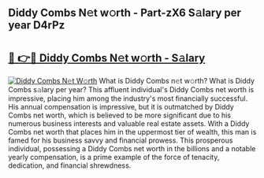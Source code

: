 ## Diddy Combs N𝚎t w𝚘rth - Part-zX6 S𝚊lary per year D4rPz

# <h2><a href="http://gc11j59.nevu.top/?p=Diddy+Combs">🔗 👉🔴 Diddy Combs N𝚎t w𝚘rth - S𝚊lary</a></h2>

[![Diddy Combs N𝚎t W𝚘rth](https://i.imgur.com/Oavwk0R.jpeg)](http://gc11j59.nevu.top/?p=Diddy+Combs)
What is Diddy Combs n𝚎t w𝚘rth? What is Diddy Combs s𝚊lary per year?
This affluent individual's Diddy Combs net worth is impressive, placing him among the industry's most financially successful. His annual compensation is impressive, but it is outmatched by Diddy Combs net worth, which is believed to be more significant due to his numerous business interests and valuable real estate assets. With a Diddy Combs net worth that places him in the uppermost tier of wealth, this man is famed for his business savvy and financial prowess. This prosperous individual, possessing a Diddy Combs net worth in the billions and a notable yearly compensation, is a prime example of the force of tenacity, dedication, and financial shrewdness.
